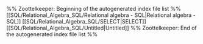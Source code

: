 %% Zoottelkeeper: Beginning of the autogenerated index file list  %%
 [[SQL/Relational_Algebra_SQL/Relational algebra - SQL|Relational algebra - SQL]]
 [[SQL/Relational_Algebra_SQL/SELECT|SELECT]]
 [[SQL/Relational_Algebra_SQL/Untitled|Untitled]]
%% Zoottelkeeper: End of the autogenerated index file list  %%
